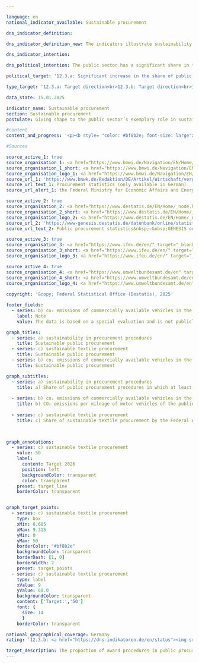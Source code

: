 ```yaml
---

language: en        
national_indicator_available: Sustainable procurement        

dns_indicator_definition:         

dns_indicator_definition_new: The indicators illustrate sustainability in public procurement using examples of award procedures overall (12.3.a), <abbr title="Carbon dioxide" tabindex="0">CO₂</abbr> emissions from motor vehicles (12.3.b) and sustainable textile procurement (12.3.c). The indicator 12.3.a ‘Award procedures in public procurement in which at least one sustainability criterion was taken into account’ represents the proportion of the total number of procedures for awarding public contracts/concessions with consideration of sustainability criteria that were reported to the procurement statistics for the respective reporting year (in per cent). Indicator 12.3.b ‘CO₂ emissions per kilometres travelled by public sector vehicles’ compares <abbr title="Carbon dioxide" tabindex="0">CO₂</abbr> emissions with the base year 2015&nbsp;in relation to the corresponding kilometres travelled. Indicator 12.3.c shows the sustainable textile procurement of the Federal Administration (excluding special textiles) (in per cent).        

dns_indicator_intention:         

dns_political_intention: The public sector has a significant share in the demand for products and services. Aligning public procurement with the guiding principle of sustainability and strengthening sustainability criteria in public procurement should therefore act as a lever for increasing the supply of sustainable products.        

political_target: '12.3.a: Significant increase in the share of public procurement contracts in which sustainability criteria are taken into account, ensuring that this will be the norm by 2030. It should be noted that procurement to meet the needs of the Bundeswehr, the Federal Police as well as civil protection and disaster prevention does not contribute towards an increase<br>12.3.b: Significant reduction<br>12.3.c: Increase to 50&nbsp;per cent by 2026'        

type_target: '12.3.a: Target direction<br>12.3.b: Target direction<br>12.3.c: Goal with a specific target value'        

data_state: 15.01.2025        

indicator_name: Sustainable procurement        
section: Sustainable procurement        
postulate: Giving shape to the public sector’s exemplary role in sustainable public procurement        

#content         
content_and_progress: '<p><b style= "color: #bf8b2e; font-size: large">12.3.a, b, c Sustainable procurement</b><br><br>The public sector accounts for a significant share of demand for products and services. The complex issue of sustainable procurement cannot be meaningfully represented by a single indicator. Therefore, the topic is addressed comprehensively through the consideration of sustainability criteria in the public procurement process (Indicator 12.3.a) and exemplarily with two product-group-specific indicators on <abbr title="Carbon dioxide" tabindex="0">CO₂</abbr> emissions from public sector motor vehicles (Indicator 12.3.b) and textile procurement by the federal administration (Indicator 12.3.c).<br><br><b>12.3.a Public procurement procedures in which at least one sustainability criterion was considered</b><br><br>This indicator records the proportion of procedures for awarding public contracts and concessions in which sustainable criteria were taken into account. The indicator covers all contracting levels (federal, state, municipal, and other contracting authorities) and is based on data reported to the procurement statistics.<br><br>The procurement statistics are compiled by the Federal Statistical Office on behalf of the Federal Ministry for Economic Affairs and Climate Action (BMWK). The legal basis is the Procurement Statistics Regulation (VergStatVO), which also governs the reporting of the consideration of sustainability criteria in public procurement. These criteria include environmental, social, and innovative aspects that can be taken into account when selecting contractors.<br><br>All contracts and concessions reported to the procurement statistics are included in the indicator. Reporting is mandatory for contracts with a volume of 25,000&nbsp;euros or more. In 2023, nearly 186,000&nbsp;contracts of this size and over 9,700&nbsp;additional contracts in the range between 1,000&nbsp;and 25,000&nbsp;euros were reported.<br><br>Between 2021&nbsp;and 2023, the share of public procurement procedures considering at least one sustainability criterion rose from 12.6% in 2021&nbsp;to 12.8% (+0.2&nbsp;percentage points) in 2022&nbsp;and 14.0% (+1.2&nbsp;percentage points) in 2023. This suggests growing public sector engagement in integrating sustainability criteria into public contract awards.<br><br>In 2023, over 195,000&nbsp;public contracts and concessions were reported to the procurement statistics. About half of these contracts were at the municipal level, 30% at the state level, and 11% at the federal level. The total volume of these contracts amounted to 123,485&nbsp;million euros.<br><br>The number of procurement procedures that considered sustainability criteria was 27,412, with a volume of 28,391&nbsp;million euros. At the municipal level, 11% of contracts were awarded with sustainability criteria considered, 20% at the state level, and 13% at the federal level.<br><br>Procurement procedures without sustainability criteria in 2023&nbsp;had an average financial volume of 570,000&nbsp;euros per contract. Contracts with sustainability criteria had a significantly higher average volume of 1.0&nbsp;million euros per contract.<br><br>The three types of sustainability criteria were considered to varying degrees. Environmental criteria were applied in about 23,000&nbsp;contracts with a total volume of nearly 44&nbsp;billion euros. Social criteria were applied in 15,000&nbsp;contracts with a total volume of 29.5&nbsp;billion euros, and innovative criteria were used in about 5,000&nbsp;contracts with a total volume of 6&nbsp;billion euros. However, many contracts listed multiple criteria simultaneously.<br><br>Currently, the indicator shows a discrepancy between reported awards and the actual total volume of public procurement. However, due to the existing reporting obligation, a more comprehensive representation is expected in the medium term. The indicator only shows how many procurement procedures included a statement on the consideration of sustainability criteria but does not assess how accurately this reporting obligation is fulfilled.<br><br>The indicator provides a quantitative overview of the share of procurement procedures in public procurement where sustainability criteria are considered. However, it does not indicate whether themost sustainable product was actually selected in these procedures or how environmentally, socially, or innovatively the procured products perform in production or use. It also does not assess whether changes in the indicator might be due to better compliance with the reporting requirement. Furthermore, it should be noted that certain procurement areas&nbsp;–&nbsp;such as procurement for the Bundeswehr (Federal Armed Forces), Federal Police, and civil and disaster protection&nbsp;–&nbsp;may be exempt from legal or sub-legal obligations to consider sustainability criteria in procurement and thus may not contribute to increases in the indicator.<br><br>The political target for 2030&nbsp;is that sustainability criteria are generally considered in public procurement procedures.<br><br><b>12.3.b <abbr title="Carbon dioxide" tabindex="0">CO₂</abbr> emissions per kilometre travelled by public sector motor vehicles</b><br><br>Data on motor vehicles (MVs) of the public sector are provided by the Environmental Economic Accounts (<abbr title="Environmental economic accounts" tabindex="0">UGR</abbr>) of the Federal Statistical Office in cooperation with the <abbr title="Transport Emission Model" tabindex="0">TREMOD</abbr> database (Transport Emission Model) of the Institute for Energy and Environmental Research (<abbr title="Institute for Energy and Environmental Research" tabindex="0">ifeu</abbr>). The public sector includes the federal government, states, municipalities, municipal associations, as well as the police, federal border guards, and fire brigades. Public sector motor vehicles include all passenger cars, light commercial vehicles under 3.5&nbsp;tonnes, and motorcycles. Heavy commercial vehicles and buses are not included.<br><br>The indicator exclusively captures <abbr title="Carbon dioxide" tabindex="0">CO₂</abbr> emissions produced during vehicle operation. Emissions from production and disposal of vehicles are not considered. Nor are emissions from electricity production for electric vehicles included, although these are relevant for a complete environmental assessment.<br><br>Average <abbr title="Carbon dioxide" tabindex="0">CO₂</abbr> emissions of public sector vehicles fluctuated. Between 2015&nbsp;and 2021, emissions rose from 220&nbsp;to 227&nbsp;grams <abbr title="Carbon dioxide" tabindex="0">CO₂</abbr> per kilometre. In 2022, a decline to 224&nbsp;grams <abbr title="Carbon dioxide" tabindex="0">CO₂</abbr> per kilometre was recorded, a reduction of 1.4% compared to the previous year (index value: 101.6), but this does not meet the politically set targets for <abbr title="Carbon dioxide" tabindex="0">CO₂</abbr> reduction.<br><br>In 2019, almost 4&nbsp;billion kilometres were travelled by public sector vehicles, emitting 874,000&nbsp;tonnes of <abbr title="Carbon dioxide" tabindex="0">CO₂</abbr>. Both mileage and emissions dropped sharply during the <abbr title="Coronavirus SARS-CoV-2" tabindex="0">COVID-19</abbr>&nbsp;pandemic. In 2022, both mileage and emissions were about 11% below 2019&nbsp;levels (3.49&nbsp;billion kilometres and 781,000&nbsp;tonnes of <abbr title="Carbon dioxide" tabindex="0">CO₂</abbr>). The largest drops were in passenger cars (around &#8209;20%), while the use of light commercial vehicles remained almost unchanged.<br><br>Zero emissions are assumed for electric vehicles. Accordingly, the electrification of the public sector fleet has a significant impact on the indicator. The share of mileage covered by electric vehicles has quadrupled since 2014&nbsp;but was still only 0.15% in 2022.<br><br>Several measures have been implemented to reduce emissions, including the promotion of low-emission vehicles, use of technological advances in engine efficiency, and increased use of alternative drives. Charging infrastructure for electric vehicles has been expanded, and regulatory measures such as binding emission limits and vehicle fleet renewal programmes have been introduced. Additional measures, such as increased use of alternative transport modes, also contribute to emission reductions but typically involve reduced mileage, which affects both numerator and denominator of the indicator.<br><br>The political target is to reduce <abbr title="Carbon dioxide" tabindex="0">CO₂</abbr> emissions per kilometre travelled by public sector motor vehicles. However, no clear trend was observable on average over recent years, though the indicator showed development in line with this goal in 2022.<br><br><b>12.3.c Sustainable textile procurement by the federal administration (excluding special textiles)</b><br><br>The Federal Government’s Sustainability Action Programme aims to establish sustainability as a fundamental principle in federal administration. First adopted in 2010&nbsp;and renewed in 2015, it obliges federal authorities to align their activities with ecological, social, and economic criteria. Under this programme, the government committed to procuring “preferably 50% of textiles (excluding special textiles) according to ecological and social criteria.” This target was specified in 2021&nbsp;by the “Roadmap for Increasing Sustainable Textile Procurement,” which came into force on 15&nbsp;March 2023. The roadmap defines quantitative goals to increase sustainable textile procurement and measures progress based on the financial total volume of textiles procured by the federal administration.<br><br>Unlike the programme’s target, the indicator&nbsp;–&nbsp;and thus the 50% target&nbsp;–&nbsp;refers to the total volume of textile procurement, not to each individual federal authority or institution. If some entities fail to reach the 50% mark, this can be offset by others exceeding it.<br><br>The roadmap is based on the “Guideline for Sustainable Textile Procurement by the Federal Administration,” which sets ecological and social requirements for procurement. Data to calculate the share of sustainably procured textiles relative to the total financial volume are to be collected in future through monitoring of the Sustainability Action Programme. This monitoring is conducted by the Coordinating Office for Climate-Neutral Federal Administration (KKB) at the Federal Ministry for Economic Affairs and Climate Action (BMWK).<br><br>At the time of publication, no data are yet available for the indicator measuring sustainable textile procurement within the federal administration.</p>'                

#Sources        

source_active_1: true
source_organisation_1: <a href="https://www.bmwi.de/Navigation/EN/Home/home.html" target="_blank" onclick="return confirm_alert('the Federal Ministry for Economic Affairs and Energy', 'En')">Federal Ministry for Economic Affairs and Energy</a>
source_organisation_1_short: <a href="https://www.bmwi.de/Navigation/EN/Home/home.html" target="_blank" onclick="return confirm_alert('the Federal Ministry for Economic Affairs and Energy', 'En')">Federal Ministry for Economic Affairs and Energy</a>
source_organisation_logo_1: <a href="https://www.bmwi.de/Navigation/EN/Home/home.html" target="_blank" onclick="return confirm_alert('the Federal Ministry for Economic Affairs and Energy', 'En')"><img src="https://dns-indikatoren.de/public/OrgImgEn/bmwe.png" alt="Federal Ministry for Economic Affairs and Energy" title=" Click here to visit the homepage of the organizationFederal Ministry for Economic Affairs and Energy" style="height:60px; width:148px; border:transparent"/></a>
source_url_1: 'https://www.bmwk.de/Redaktion/DE/Artikel/Wirtschaft/vergabestatistik.html'
source_url_text_1: Procurement statistics (only available in German)
source_url_alert_1: the Federal Ministry for Economic Affairs and Energy

source_active_2: true
source_organisation_2: <a href="https://www.destatis.de/EN/Home/_node.html" target="_blank">Federal Statistical Office</a>
source_organisation_2_short: <a href="https://www.destatis.de/EN/Home/_node.html" target="_blank">Federal Statistical Office</a>
source_organisation_logo_2: <a href="https://www.destatis.de/EN/Home/_node.html" target="_blank"><img src="https://dns-indikatoren.de/public/OrgImgEn/destatis.png" alt="Federal Statistical Office" title=" Click here to visit the homepage of the organizationFederal Statistical Office" style="height:60px; width:148px; border:transparent"/></a>
source_url_2: 'https://www-genesis.destatis.de/datenbank/online/statistic/79994/details'
source_url_text_2: Public procurement statistics&nbsp;–&nbsp;GENESIS online 79994

source_active_3: true
source_organisation_3: <a href="https://www.ifeu.de/en/" target="_blank" onclick="return confirm_alert('the Institute for Energy and Environmental Research', 'En')">Institute for Energy and Environmental Research</a>
source_organisation_3_short: <a href="https://www.ifeu.de/en/" target="_blank" onclick="return confirm_alert('the Institute for Energy and Environmental Research', 'En')">Institute for Energy and Environmental Research</a>
source_organisation_logo_3: <a href="https://www.ifeu.de/en/" target="_blank" onclick="return confirm_alert('the Institute for Energy and Environmental Research', 'En')"><img src="https://dns-indikatoren.de/public/OrgImgEn/ifeu.png" alt="Institute for Energy and Environmental Research" title=" Click here to visit the homepage of the organizationInstitute for Energy and Environmental Research" style="height:60px; width:148px; border:transparent"/></a>

source_active_4: true
source_organisation_4: <a href="https://www.umweltbundesamt.de/en" target="_blank" onclick="return confirm_alert('the German Environment Agency', 'En')">German Environment Agency</a>
source_organisation_4_short: <a href="https://www.umweltbundesamt.de/en" target="_blank" onclick="return confirm_alert('the German Environment Agency', 'En')">German Environment Agency</a>
source_organisation_logo_4: <a href="https://www.umweltbundesamt.de/en" target="_blank" onclick="return confirm_alert('the German Environment Agency', 'En')"><img src="https://dns-indikatoren.de/public/OrgImgEn/uba.png" alt="German Environment Agency" title=" Click here to visit the homepage of the organizationGerman Environment Agency" style="height:60px; width:148px; border:transparent"/></a>
        
copyright: '&copy; Federal Statistical Office (Destatis), 2025'        

footer_fields:
  - series: b) co₂ emissions of commercially available vehicles in the public sector
    label: Note
    value: The data is based on a special evaluation and is not publicly available.        

graph_titles: 
  - series: a) sustainability in procurement procedures
    title: Sustainable public procurement
  - series: c) sustainable textile procurement
    title: Sustainable public procurement
  - series: b) co₂ emissions of commercially available vehicles in the public sector
    title: Sustainable public procurement        

graph_subtitles: 
  - series: a) sustainability in procurement procedures
    title: a) Share of public procurement procedures in which at least one sustainability criterion was taken into account
    
  - series: b) co₂ emissions of commercially available vehicles in the public sector
    title: b) CO₂ emissions per mileage of motor vehicles of the public sector
    
  - series: c) sustainable textile procurement
    title: c) Share of sustainable textile procurement by the Federal Administration (excluding special textiles)
            


graph_annotations:
  - series: c) sustainable textile procurement
    value: 50
    label:
      content: Target 2026
      position: left
      backgroundColor: transparent
      color: transparent
    preset: target_line
    borderColor: transparent        


graph_target_points:
  - series: c) sustainable textile procurement
    type: box
    xMin: 8.685
    xMax: 9.315
    yMin: 0
    yMax: 50
    borderColor: "#bf8b2e"
    backgroundColor: transparent
    borderDash: [1, 0]
    borderWidth: 2
    preset: target_points
  - series: c) sustainable textile procurement
    type: label
    xValue: 9
    yValue: 60.0
    backgroundColor: transparent
    content: ['Target:','50']
    font: {
      size: 14
      }
    borderColor: transparent                

national_geographical_coverage: Germany        
rating: '12.3.b: <a href="https://dns-indikatoren.de/en/status"><img src="https://sdg-indikatoren.de/public/Wettersymbole/Wolke.png" title="In 2022 the average value aimed in the wrong direction or indicates stagnation, but the previous year had shown a turn in the desired direction." alt="Weathersymbol: cloud"/></a>'        

target_description: The proportion of award procedures in public procurement in which at least one sustainability criterion is taken into account (12.3.a) should increase.<br>>> Current development (12.3.a) towards the target, but no conclusive assessment possible. Too few data points.<br><br><abbr title="Carbon dioxide" tabindex="0">CO₂</abbr> emissions per kilometres travelled by public sector vehicles (12.3.b) should decrease.<br>>> Based on the target formulation, indicator 12.3.b developed in the desired direction last year (2022). However, the average development over the last six years did not go in the desired direction, meaning that indicator 12.3.b is rated as "Cloud" for 2022.<br><br>The proportion of sustainable textile procurement by the Federal Administration (12.3.c) is to be increased to at least 50&nbsp;per cent by 2026.<br>>> No assessment (12.3.c) possible. No data points.        
---
```


